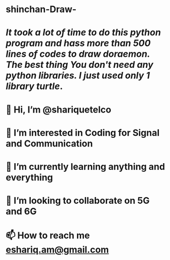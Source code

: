 # shinchan-Draw-

# *It took a lot of time to do this python program and hass more than 500 lines of codes to draw doraemon. The best thing You don't need any python libraries. I just used only 1 library turtle*.

# 👋 **Hi, I’m @shariquetelco**
# 👀 **I’m interested in Coding for Signal and Communication**
# 🌱 **I’m currently learning anything and everything**
# 💞️ **I’m looking to collaborate on 5G and 6G**
# 📫 **How to reach me eshariq.am@gmail.com**
